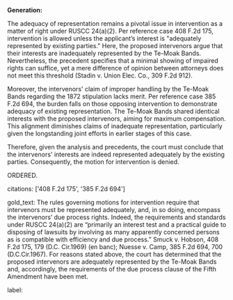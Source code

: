 **Generation:**

The adequacy of representation remains a pivotal issue in intervention as a matter of right under RUSCC 24(a)(2). Per reference case 408 F.2d 175, intervention is allowed unless the applicant’s interest is "adequately represented by existing parties." Here, the proposed intervenors argue that their interests are inadequately represented by the Te-Moak Bands. Nevertheless, the precedent specifies that a minimal showing of impaired rights can suffice, yet a mere difference of opinion between attorneys does not meet this threshold (Stadin v. Union Elec. Co., 309 F.2d 912).

Moreover, the intervenors' claim of improper handling by the Te-Moak Bands regarding the 1872 stipulation lacks merit. Per reference case 385 F.2d 694, the burden falls on those opposing intervention to demonstrate adequacy of existing representation. The Te-Moak Bands shared identical interests with the proposed intervenors, aiming for maximum compensation. This alignment diminishes claims of inadequate representation, particularly given the longstanding joint efforts in earlier stages of this case.

Therefore, given the analysis and precedents, the court must conclude that the intervenors' interests are indeed represented adequately by the existing parties. Consequently, the motion for intervention is denied.

ORDERED.

citations: ['408 F.2d 175', '385 F.2d 694']

gold_text: The rules governing motions for intervention require that intervenors must be represented adequately, and, in so doing, encompass the intervenors’ due process rights. Indeed, the requirements and standards under RUSCC 24(a)(2) are “primarily an interest test and a practical guide to disposing of lawsuits by involving as many apparently concerned persons as is compatible with efficiency and due process.” Smuck v. Hobson, 408 F.2d 175, 179 (D.C. Cir.1969) (en banc); Nuesse v. Camp, 385 F.2d 694, 700 (D.C.Cir.1967). For reasons stated above, the court has determined that the proposed intervenors are adequately represented by the Te-Moak Bands and, accordingly, the requirements of the due process clause of the Fifth Amendment have been met.

label: 